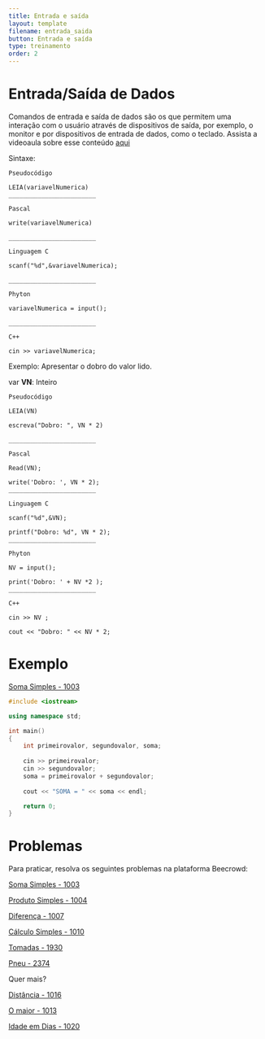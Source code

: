```yaml
---
title: Entrada e saída
layout: template
filename: entrada_saida
button: Entrada e saída
type: treinamento
order: 2
---
```

# Entrada/Saída de Dados

Comandos de entrada e saída de dados são os que permitem uma interação com o usuário através de dispositivos de saída, por exemplo, o monitor e por dispositivos de entrada de dados, como o teclado. Assista a videoaula sobre esse conteúdo [aqui](https://www.youtube.com/watch?v=sh_fBYbWXSA&ab_channel=COBI)

Sintaxe:

```
Pseudocódigo            
                        
LEIA(variavelNumerica) 
________________________
                                           
Pascal                    

write(variavelNumerica)            

________________________

Linguagem C

scanf("%d",&variavelNumerica);

________________________

Phyton

variavelNumerica = input();

________________________

C++

cin >> variavelNumerica;
```


Exemplo:
Apresentar o dobro do valor lido.

var **VN**: Inteiro

```
Pseudocódigo               
                           
LEIA(VN)                   
                           
escreva("Dobro: ", VN * 2) 
                           
________________________

Pascal                    

Read(VN);

write('Dobro: ', VN * 2);
________________________

Linguagem C

scanf("%d",&VN);

printf("Dobro: %d", VN * 2);
________________________

Phyton

NV = input();

print('Dobro: ' + NV *2 );
________________________

C++ 

cin >> NV ;

cout << "Dobro: " << NV * 2;

```


# Exemplo
[Soma Simples - 1003](https://www.beecrowd.com.br/judge/pt/problems/view/1003)

```C++
#include <iostream>

using namespace std;

int main()
{
    int primeirovalor, segundovalor, soma;
    
    cin >> primeirovalor;
    cin >> segundovalor;
    soma = primeirovalor + segundovalor;
    
    cout << "SOMA = " << soma << endl;

    return 0;
}

```

# Problemas
Para praticar, resolva os seguintes problemas na plataforma Beecrowd:

[Soma Simples - 1003](https://www.beecrowd.com.br/judge/pt/problems/view/1003)

[Produto Simples - 1004](https://www.beecrowd.com.br/judge/pt/problems/view/1004)

[Diferença - 1007](https://www.beecrowd.com.br/judge/pt/problems/view/1007)

[Cálculo Simples - 1010](https://www.beecrowd.com.br/judge/pt/problems/view/1010)

[Tomadas - 1930](https://www.beecrowd.com.br/judge/pt/problems/view/1930)

[Pneu - 2374](https://www.beecrowd.com.br/judge/pt/problems/view/2374)

Quer mais?

[Distância - 1016](https://www.beecrowd.com.br/judge/pt/problems/view/1016)

[O maior - 1013](https://www.beecrowd.com.br/judge/pt/problems/view/1013)

[Idade em Dias - 1020](https://www.beecrowd.com.br/judge/pt/problems/view/1020)



